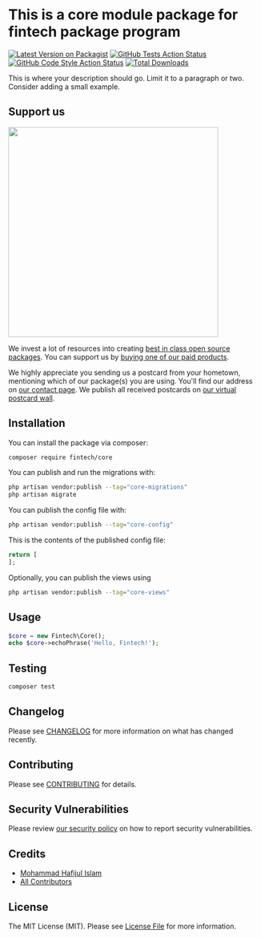 # This is a core module package for fintech package program

[![Latest Version on Packagist](https://img.shields.io/packagist/v/fintech/core.svg?style=flat-square)](https://packagist.org/packages/fintech/core)
[![GitHub Tests Action Status](https://img.shields.io/github/actions/workflow/status/fintech/core/run-tests.yml?branch=main&label=tests&style=flat-square)](https://github.com/fintech/core/actions?query=workflow%3Arun-tests+branch%3Amain)
[![GitHub Code Style Action Status](https://img.shields.io/github/actions/workflow/status/fintech/core/fix-php-code-style-issues.yml?branch=main&label=code%20style&style=flat-square)](https://github.com/fintech/core/actions?query=workflow%3A"Fix+PHP+code+style+issues"+branch%3Amain)
[![Total Downloads](https://img.shields.io/packagist/dt/fintech/core.svg?style=flat-square)](https://packagist.org/packages/fintech/core)

This is where your description should go. Limit it to a paragraph or two. Consider adding a small example.

## Support us

[<img src="https://github-ads.s3.eu-central-1.amazonaws.com/core.jpg?t=1" width="419px" />](https://spatie.be/github-ad-click/core)

We invest a lot of resources into creating [best in class open source packages](https://spatie.be/open-source). You can support us by [buying one of our paid products](https://spatie.be/open-source/support-us).

We highly appreciate you sending us a postcard from your hometown, mentioning which of our package(s) you are using. You'll find our address on [our contact page](https://spatie.be/about-us). We publish all received postcards on [our virtual postcard wall](https://spatie.be/open-source/postcards).

## Installation

You can install the package via composer:

```bash
composer require fintech/core
```

You can publish and run the migrations with:

```bash
php artisan vendor:publish --tag="core-migrations"
php artisan migrate
```

You can publish the config file with:

```bash
php artisan vendor:publish --tag="core-config"
```

This is the contents of the published config file:

```php
return [
];
```

Optionally, you can publish the views using

```bash
php artisan vendor:publish --tag="core-views"
```

## Usage

```php
$core = new Fintech\Core();
echo $core->echoPhrase('Hello, Fintech!');
```

## Testing

```bash
composer test
```

## Changelog

Please see [CHANGELOG](CHANGELOG.md) for more information on what has changed recently.

## Contributing

Please see [CONTRIBUTING](CONTRIBUTING.md) for details.

## Security Vulnerabilities

Please review [our security policy](../../security/policy) on how to report security vulnerabilities.

## Credits

- [Mohammad Hafijul Islam](https://github.com/hafijul233)
- [All Contributors](../../contributors)

## License

The MIT License (MIT). Please see [License File](LICENSE.md) for more information.
